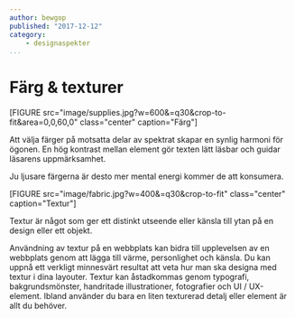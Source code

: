 ```yaml
---
author: bewgop
published: "2017-12-12"
category:
    - designaspekter
...
```

Färg & texturer
==================================

[FIGURE src="image/supplies.jpg?w=600&=q30&crop-to-fit&area=0,0,60,0" class="center" caption="Färg"]

Att välja färger på motsatta delar av spektrat skapar en synlig harmoni för ögonen. En hög kontrast mellan element gör texten lätt läsbar och guidar läsarens uppmärksamhet.

Ju ljusare färgerna är desto mer mental energi kommer de att konsumera.

[FIGURE src="image/fabric.jpg?w=400&=q30&crop-to-fit" class="center" caption="Textur"]

Textur är något som ger ett distinkt utseende eller känsla till ytan på en design eller ett objekt.

Användning av textur på en webbplats kan bidra till upplevelsen av en webbplats genom att lägga till värme, personlighet och känsla. Du kan uppnå ett verkligt minnesvärt resultat att veta hur man ska designa med textur i dina layouter. Textur kan åstadkommas genom typografi, bakgrundsmönster, handritade illustrationer, fotografier och UI / UX-element. Ibland använder du bara en liten texturerad detalj eller element är allt du behöver.
